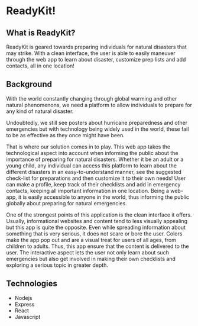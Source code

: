 # ReadyKit!

## What is ReadyKit?

ReadyKit is geared towards preparing individuals for natural disasters that may strike. With a clean interface, the user is able to easily maneuver through the web app to learn about disaster, customize prep lists and add contacts, all in one location!

## Background

With the world constantly changing through global warming and other natural phenomenons, we need a platform to allow individuals to prepare for any kind of natural disaster.

Undoubtedly, we still see posters about hurricane preparedness and other emergencies but with technology being widely used in the world, these fail to be as effective as they once might have been.

That is where our solution comes in to play. This web app takes the technological aspect into account when informing the public about the importance of preparing for natural disasters. Whether it be an adult or a young child, any individual can access this platform to learn about the different disasters in an easy-to-understand manner, see the suggested check-list for preparations and then customize it to their own needs! User can make a profile, keep track of their checklists and add in emergency contacts, keeping all important information in one location. Being a web-app, it is easily accessible to anyone in the world, thus informing the public globally about preparing for natural emergencies.

One of the strongest points of this application is the clean interface it offers. Usually, informational websites and content tend to less visually appealing but this app is quite the opposite. Even while spreading information about something that is very serious, it does not scare or bore the user. Colors make the app pop out and are a visual treat for users of all ages, from children to adults. Thus, this app ensure that the content is delivered to the user. The interactive aspect lets the user not only learn about such emergencies but also get involved in making their own checklists and exploring a serious topic in greater depth.

## Technologies

* Nodejs
* Express
* React
* Javascript
